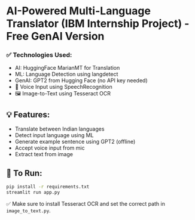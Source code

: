 # AI-Powered Multi-Language Translator (IBM Internship Project) - Free GenAI Version

### ✅ Technologies Used:
- AI: HuggingFace MarianMT for Translation
- ML: Language Detection using langdetect
- GenAI: GPT2 from Hugging Face (no API key needed)
- 🎤 Voice Input using SpeechRecognition
- 🖼️ Image-to-Text using Tesseract OCR

## 💡 Features:
- Translate between Indian languages
- Detect input language using ML
- Generate example sentence using GPT2 (offline)
- Accept voice input from mic
- Extract text from image

## 🚀 To Run:
```bash
pip install -r requirements.txt
streamlit run app.py
```

✅ Make sure to install Tesseract OCR and set the correct path in `image_to_text.py`.

